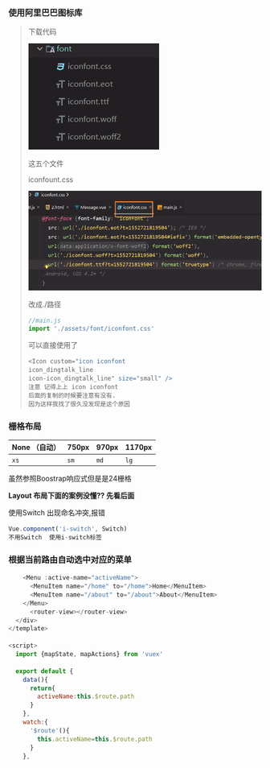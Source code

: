 ### 使用阿里巴巴图标库

> 下载代码
>
> ![1552723101184](vue-iview.assets/1552723101184.png)
>
> 这五个文件
>
> iconfount.css
>
> ![1552723495661](vue-iview.assets/1552723495661.png)
>
> 改成./路径
>
> ```js
> //main.js
> import './assets/font/iconfont.css'
> ```
>
> 可以直接使用了
>
> ```js
> <Icon custom="icon iconfont
> icon_dingtalk_line
> icon-icon_dingtalk_line" size="small" />
> 注意 记得上上 icon iconfont
> 后面的复制的时候要注意有没有.   
> 因为这样我找了很久没发现是这个原因
> ```

### 栅格布局

| None （自动） | 750px      | 970px      | 1170px     |
| ------------- | ---------- | ---------- | ---------- |
| `xs` | `sm` | `md` | `lg` |

虽然参照Boostrap响应式但是是24栅格

**Layout 布局下面的案例没懂?? 先看后面**

使用Switch 出现命名冲突,报错

```js
Vue.component('i-switch', Switch)
不用Switch  使用i-switch标签
```

### 根据当前路由自动选中对应的菜单

```js
    <Menu :active-name="activeName">
      <MenuItem name="/home" to="/home">Home</MenuItem>
      <MenuItem name="/about" to="/about">About</MenuItem>
    </Menu>
      <router-view></router-view>
  </div>
</template>

<script>
  import {mapState, mapActions} from 'vuex'

  export default {
    data(){
      return{
        activeName:this.$route.path
      }
    },
    watch:{
      '$route'(){
        this.activeName=this.$route.path
      }
    },
```




